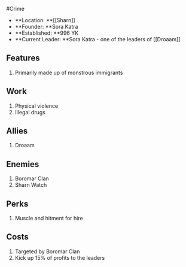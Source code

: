 #Crime
* **Location: **[[Sharn]]
* **Founder: **Sora Katra
* **Established: **996 YK
* **Current Leader: **Sora Katra - one of the leaders of [[Droaam]]

## Features

1. Primarily made up of monstrous immigrants

## Work

1. Physical violence
2. Illegal drugs

## Allies

1. Droaam

## Enemies

1. Boromar Clan
2. Sharn Watch

## Perks

1. Muscle and hitment for hire

## Costs

1. Targeted by Boromar Clan
2. Kick up 15% of profits to the leaders